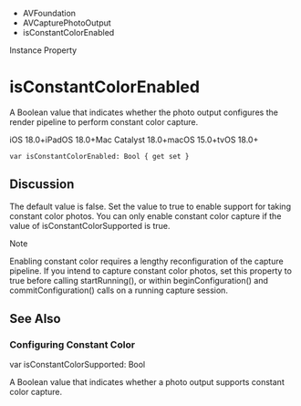 

- AVFoundation
- AVCapturePhotoOutput
-  isConstantColorEnabled 

Instance Property

# isConstantColorEnabled

A Boolean value that indicates whether the photo output configures the render pipeline to perform constant color capture.

iOS 18.0+iPadOS 18.0+Mac Catalyst 18.0+macOS 15.0+tvOS 18.0+

``` source
var isConstantColorEnabled: Bool { get set }
```

## Discussion

The default value is false. Set the value to true to enable support for taking constant color photos. You can only enable constant color capture if the value of isConstantColorSupported is true.

Note

Enabling constant color requires a lengthy reconfiguration of the capture pipeline. If you intend to capture constant color photos, set this property to true before calling startRunning(), or within beginConfiguration() and commitConfiguration() calls on a running capture session.

## See Also

### Configuring Constant Color

var isConstantColorSupported: Bool

A Boolean value that indicates whether a photo output supports constant color capture.

